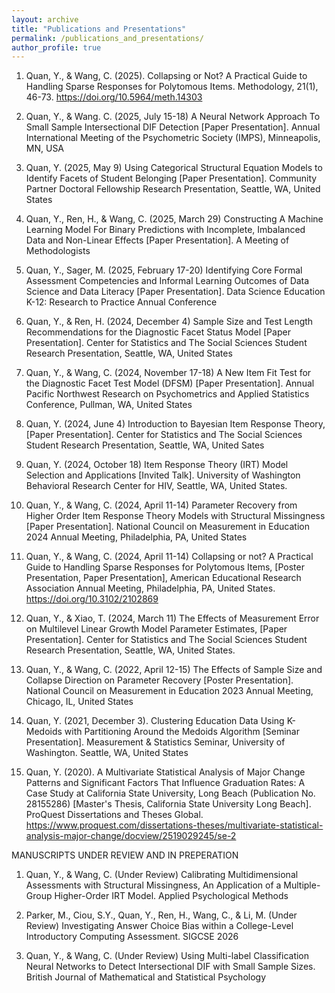```yaml
---
layout: archive
title: "Publications and Presentations"
permalink: /publications_and_presentations/
author_profile: true
---
```


1.	Quan, Y., & Wang, C. (2025). Collapsing or Not? A Practical Guide to Handling Sparse 
Responses for Polytomous Items. Methodology, 21(1), 46-73. <a href="https://doi.org/10.5964/meth.14303">https://doi.org/10.5964/meth.14303</a>

2.	Quan, Y., & Wang. C. (2025, July 15-18) A Neural Network Approach To Small Sample Intersectional 
DIF Detection [Paper Presentation]. Annual International Meeting of the Psychometric Society (IMPS), Minneapolis, MN, USA

3.	Quan, Y. (2025, May 9) Using Categorical Structural Equation Models to Identify Facets of 
Student Belonging [Paper Presentation]. Community Partner Doctoral Fellowship Research Presentation, Seattle, WA, United States

4.	Quan, Y., Ren, H., & Wang, C. (2025, March 29) Constructing A Machine Learning Model 
For Binary Predictions with Incomplete, Imbalanced Data and Non-Linear Effects [Paper Presentation]. A Meeting of Methodologists

5.	Quan, Y., Sager, M. (2025, February 17-20) Identifying Core Formal Assessment Competencies and Informal Learning Outcomes of Data Science and Data Literacy [Paper Presentation]. Data Science Education K-12: Research to Practice Annual Conference

6.	Quan, Y., & Ren, H. (2024, December 4) Sample Size and Test Length Recommendations for the Diagnostic Facet Status Model [Paper Presentation]. Center for Statistics and The Social Sciences Student Research Presentation, Seattle, WA, United States

7.	Quan, Y., & Wang, C. (2024, November 17-18) A New Item Fit Test for the Diagnostic Facet Test Model (DFSM) [Paper Presentation]. Annual Pacific Northwest Research on Psychometrics and Applied Statistics Conference, Pullman, WA, United States

8.	Quan, Y. (2024, June 4) Introduction to Bayesian Item Response Theory, [Paper Presentation]. Center for Statistics and The Social Sciences Student Research Presentation, Seattle, WA, United Sates

9.	Quan, Y. (2024, October 18) Item Response Theory (IRT) Model Selection and Applications [Invited Talk]. University of Washington Behavioral Research Center for HIV, Seattle, WA, United States.

10.	Quan, Y., & Wang, C. (2024, April 11-14) Parameter Recovery from Higher Order Item Response Theory Models with Structural Missingness [Paper Presentation]. National Council on Measurement in Education 2024 Annual Meeting, Philadelphia, PA, United States

11.	Quan, Y., & Wang, C. (2024, April 11-14) Collapsing or not? A Practical Guide to Handling 
Sparse Responses for Polytomous Items, [Poster Presentation, Paper Presentation], American Educational Research Association Annual Meeting, Philadelphia, PA, United States. <a href="https://doi.org/10.3102/2102869">https://doi.org/10.3102/2102869</a>

12.	Quan, Y., & Xiao, T. (2024, March 11) The Effects of Measurement Error on Multilevel 
Linear Growth Model Parameter Estimates, [Paper Presentation]. Center for Statistics and The Social Sciences Student Research Presentation, Seattle, WA, United States.

13.	Quan, Y., & Wang, C. (2022, April 12-15) The Effects of Sample Size and Collapse Direction 
on Parameter Recovery [Poster Presentation]. National Council on Measurement in Education 2023 Annual Meeting, Chicago, IL, United States

14.	Quan, Y. (2021, December 3). Clustering Education Data Using K-Medoids with Partitioning Around the Medoids Algorithm [Seminar Presentation]. Measurement & Statistics Seminar, University of Washington. Seattle, WA, United States

15.	Quan, Y. (2020). A Multivariate Statistical Analysis of Major Change Patterns and Significant
Factors That Influence Graduation Rates: A Case Study at California State University, Long Beach (Publication No. 28155286) [Master's Thesis, California State University Long Beach]. ProQuest Dissertations and Theses Global. <a href="https://www.proquest.com/dissertations-theses/multivariate-statistical-analysis-major-change/docview/2519029245/se-2">https://www.proquest.com/dissertations-theses/multivariate-statistical-analysis-major-change/docview/2519029245/se-2</a>


MANUSCRIPTS UNDER REVIEW AND IN PREPERATION

1. Quan, Y., & Wang, C. (Under Review) Calibrating Multidimensional Assessments with Structural Missingness, An Application of a Multiple-Group Higher-Order IRT Model. Applied Psychological Methods

2. Parker, M., Ciou, S.Y., Quan, Y., Ren, H., Wang, C., & Li, M. (Under Review) Investigating Answer Choice Bias within a College-Level Introductory Computing Assessment. SIGCSE 2026

3. Quan, Y., & Wang, C. (Under Review) Using Multi-label Classification Neural Networks to Detect Intersectional DIF with Small Sample Sizes. British Journal of Mathematical and Statistical Psychology

